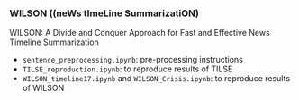 ### WILSON ((neWs tImeLine SummarizatiON)
WILSON: A Divide and Conquer Approach for Fast and Effective News Timeline Summarization

- `sentence_preprocessing.ipynb`: pre-processing instructions
- `TILSE_reproduction.ipynb`: to reproduce results of TILSE
- `WILSON_timeline17.ipynb` and `WILSON_Crisis.ipynb`: to reproduce results of WILSON
